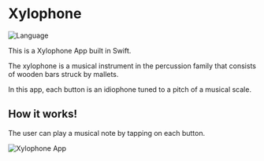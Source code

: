 Xylophone
==========
![Language](https://img.shields.io/badge/Swift-5.0-orange.svg)


<p>This is a Xylophone App built in Swift.</p>
<p>The xylophone is a musical instrument in the percussion family that consists of wooden bars struck by mallets.</p>
<p>In this app, each button is an idiophone tuned to a pitch of a musical scale.</p>

## How it works!
<p>The user can play a musical note by tapping on each button.</p>

![Xylophone App](https://user-images.githubusercontent.com/39883704/72036567-2f047e80-3269-11ea-892b-92c206f51256.gif)



